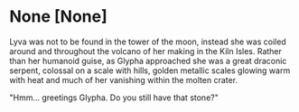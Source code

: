 # None [None]
Lyva was not to be found in the tower of the moon, instead she was coiled around and throughout the volcano of her making in the Kiln Isles. Rather than her humanoid guise, as Glypha approached she was a great draconic serpent, colossal on a scale with hills, golden metallic scales glowing warm with heat and much of her vanishing within the molten crater.     

"Hmm... greetings Glypha. Do you still have that stone?"
